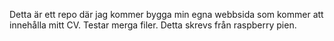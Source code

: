 Detta är ett repo där jag kommer bygga min egna webbsida som kommer att innehålla mitt CV. 
Testar merga filer. Detta skrevs från raspberry pien.

